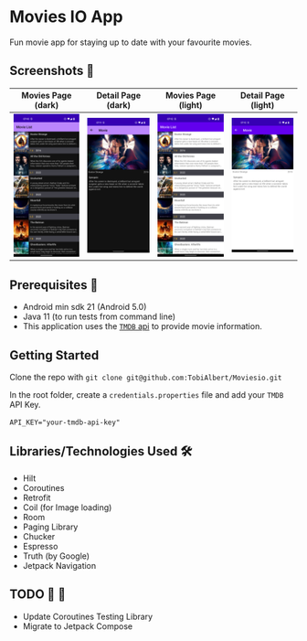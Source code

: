 # Movies IO App
Fun movie app for staying up to date with your favourite movies.

## Screenshots 📱
| Movies Page (dark) | Detail Page (dark) | Movies Page (light) | Detail Page (light) |
| -- | --- | --- | --- |
| <img src="./screenshots/moviesio_list_page_dark.png" width="450px"> | <img src="./screenshots/moviesio_detail_page_dark.png" width="450px"> | <img src="./screenshots/moviesio_list_page_light.png" width="450px"> | <img src="./screenshots/moviesio_detail_page_light.png" width="450px">

## Prerequisites 🔩
- Android min sdk 21 (Android 5.0)
- Java 11 (to run tests from command line)
- This application uses the [`TMDB` api](https://www.themoviedb.org/documentation/api) to provide movie information.

## Getting Started
Clone the repo with `git clone git@github.com:TobiAlbert/Moviesio.git`

In the root folder, create a `credentials.properties` file and add your `TMDB` API Key.
```text
API_KEY="your-tmdb-api-key"
```

## Libraries/Technologies Used 🛠
- Hilt
- Coroutines
- Retrofit
- Coil (for Image loading)
- Room
- Paging Library
- Chucker
- Espresso
- Truth (by Google)
- Jetpack Navigation

## TODO 📝 🚧
- Update Coroutines Testing Library
- Migrate to Jetpack Compose